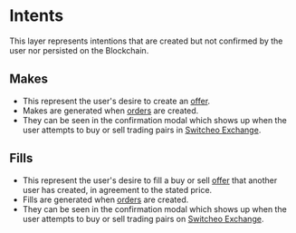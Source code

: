 # Intents

This layer represents intentions that are created but not confirmed by the user nor persisted on the Blockchain.

## Makes

* This represent the user's desire to create an [offer](#offers).
* Makes are generated when [orders](#orders) are created.
* They can be seen in the confirmation modal which shows up when the user 
attempts to buy or sell trading pairs in [Switcheo Exchange](#https://switcheo.exchange). 

## Fills

* This represent the user's desire to fill a buy or sell [offer](#offers) that another user has created, in agreement
to the stated price.
* Fills are generated when [orders](#orders) are created.
* They can be seen in the confirmation modal which shows up when the user 
attempts to buy or sell trading pairs on [Switcheo Exchange](#https://switcheo.exchange). 
